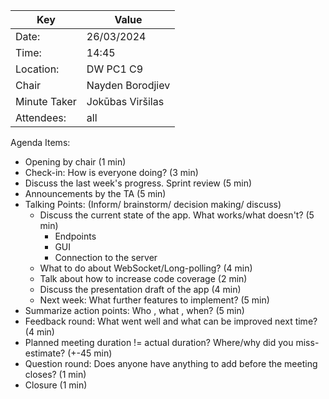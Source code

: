 | Key | Value            |
| --- |------------------|
| Date: | 26/03/2024       |
| Time: | 14:45            |
| Location: | DW PC1 C9        |
| Chair | Nayden Borodjiev |
| Minute Taker | Jokūbas Viršilas |
| Attendees: | all              |

Agenda Items:
- Opening by chair (1 min)
- Check-in: How is everyone doing? (3 min)
- Discuss the last week's progress. Sprint review (5 min)
- Announcements by the TA (5 min)
- Talking Points: (Inform/ brainstorm/ decision making/ discuss)
    - Discuss the current state of the app. What works/what doesn't? (5 min)
        - Endpoints
        - GUI
        - Connection to the server
    - What to do about WebSocket/Long-polling? (4 min)
    - Talk about how to increase code coverage (2 min) 
    - Discuss the presentation draft of the app (4 min)
    - Next week: What further features to implement? (5 min)
- Summarize action points: Who , what , when? (5 min)
- Feedback round: What went well and what can be improved next time? (4 min)
- Planned meeting duration != actual duration? Where/why did you miss-estimate? (+-45 min)
- Question round: Does anyone have anything to add before the meeting closes? (1 min)
- Closure (1 min)